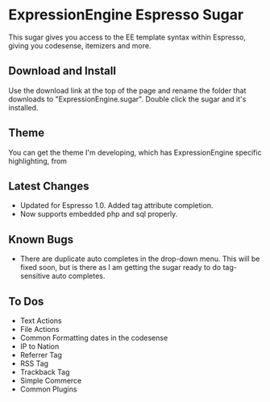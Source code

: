 # ExpressionEngine Espresso Sugar

This sugar gives you access to the EE template syntax within Espresso, giving you codesense, itemizers and more. 

## Download and Install

Use the download link at the top of the page and rename the folder that downloads to "ExpressionEngine.sugar". Double click the sugar and it's installed. 
	
## Theme

You can get the theme I'm developing, which has ExpressionEngine specific highlighting, from 
	
## Latest Changes

- Updated for Espresso 1.0. Added tag attribute completion. 
- Now supports embedded php and sql properly. 

## Known Bugs

- There are duplicate auto completes in the drop-down menu. This will be fixed soon, but is there as I am getting the sugar ready to do tag-sensitive auto completes. 

## To Dos

- Text Actions
- File Actions
- Common Formatting dates in the codesense
- IP to Nation
- Referrer Tag
- RSS Tag
- Trackback Tag
- Simple Commerce
- Common Plugins